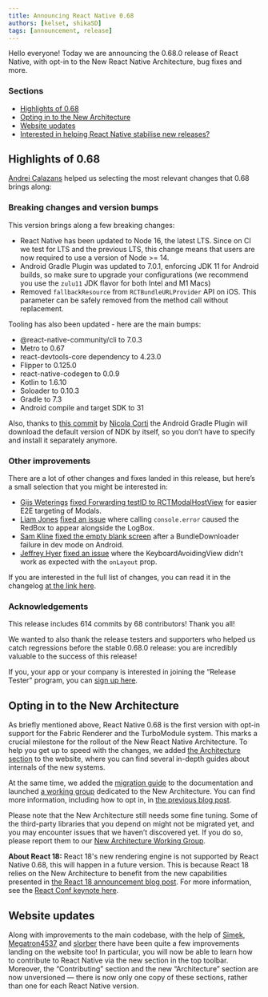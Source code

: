 ```yaml
---
title: Announcing React Native 0.68
authors: [kelset, shikaSD]
tags: [announcement, release]
---
```


Hello everyone! Today we are announcing the 0.68.0 release of React Native, with opt-in to the New React Native Architecture, bug fixes and more.

### Sections

- [Highlights of 0.68](/blog/2022/03/30/version-068#highlights-of-068)
- [Opting in to the New Architecture](/blog/2022/03/30/version-068#opting-in-to-the-new-architecture)
- [Website updates](/blog/2022/03/30/version-068#website-updates)
- [Interested in helping React Native stabilise new releases?](/blog/2022/03/30/version-068#interested-in-helping-react-native-stabilize-new-releases)

<!--truncate-->

## Highlights of 0.68

[Andrei Calazans](https://twitter.com/Andrei_Calazans) helped us selecting the most relevant changes that 0.68 brings along:

### Breaking changes and version bumps

This version brings along a few breaking changes:

- React Native has been updated to Node 16, the latest LTS. Since on CI we test for LTS and the previous LTS, this change means that users are now required to use a version of Node >= 14.
- Android Gradle Plugin was updated to 7.0.1, enforcing JDK 11 for Android builds, so make sure to upgrade your configurations (we recommend you use the `zulu11` JDK flavor for both Intel and M1 Macs)
- Removed `fallbackResource` from `RCTBundleURLProvider` API on iOS. This parameter can be safely removed from the method call without replacement.

Tooling has also been updated - here are the main bumps:

- @react-native-community/cli to 7.0.3
- Metro to 0.67
- react-devtools-core dependency to 4.23.0
- Flipper to 0.125.0
- react-native-codegen to 0.0.9
- Kotlin to 1.6.10
- Soloader to 0.10.3
- Gradle to 7.3
- Android compile and target SDK to 31

Also, thanks to [this commit](https://github.com/facebook/react-native/commit/bd7caa64f5d6ee5ea9484e92c3629c9ce711f73c) by [Nicola Corti](https://github.com/cortinico) the Android Gradle Plugin will download the default version of NDK by itself, so you don’t have to specify and install it separately anymore.

### Other improvements

There are a lot of other changes and fixes landed in this release, but here’s a small selection that you might be interested in:

- [Gijs Weterings](https://github.com/GijsWeterings) [fixed Forwarding testID to RCTModalHostView](https://github.com/facebook/react-native/commit/5050e7eaa17cb417baf7c20eb5c4406cce6790a5) for easier E2E targeting of Modals.
- [Liam Jones](https://github.com/liamjones) [fixed an issue](https://github.com/facebook/react-native/commit/9d2df5b8ae9) where calling `console.error` caused the RedBox to appear alongside the LogBox.
- [Sam Kline](https://github.com/samkline) [fixed the empty blank screen](https://github.com/facebook/react-native/commit/c8d823b9bd9619dfa1f5851af003cc24ba2e8830) after a BundleDownloader failure in dev mode on Android.
- [Jeffrey Hyer](https://github.com/JeffreyHyer) [fixed an issue](https://github.com/facebook/react-native/commit/9c5e177a79c) where the KeyboardAvoidingView didn't work as expected with the `onLayout` prop.

If you are interested in the full list of changes, you can read it in the changelog [at the link here](https://github.com/facebook/react-native/blob/main/CHANGELOG.md#0680).

### Acknowledgements

This release includes 614 commits by 68 contributors! Thank you all!

We wanted to also thank the release testers and supporters who helped us catch regressions before the stable 0.68.0 release: you are incredibly valuable to the success of this release!

If you, your app or your company is interested in joining the “Release Tester” program, you can [sign up here](https://forms.gle/fPuPE1MZRDGWNqpd6).

## Opting in to the New Architecture

As briefly mentioned above, React Native 0.68 is the first version with opt-in support for the Fabric Renderer and the TurboModule system. This marks a crucial milestone for the rollout of the New React Native Architecture. To help you get up to speed with the changes, we added [the Architecture section](/docs/experimental/architecture/overview) to the website, where you can find several in-depth guides about internals of the new systems.

At the same time, we added the [migration guide](/docs/next/new-architecture-intro) to the documentation and launched [a working group](https://github.com/reactwg/react-native-new-architecture) dedicated to the New Architecture. You can find more information, including how to opt in, in [the previous blog post](/blog/2022/03/15/an-update-on-the-new-architecture-rollout).

Please note that the New Architecture still needs some fine tuning. Some of the third-party libraries that you depend on might not be migrated yet, and you may encounter issues that we haven’t discovered yet. If you do so, please report them to our [New Architecture Working Group](https://github.com/reactwg/react-native-new-architecture).

**About React 18:** React 18's new rendering engine is not supported by React Native 0.68, this will happen in a future version. This is because React 18 relies on the New Architecture to benefit from the new capabilities presented in [the React 18 announcement blog post](https://reactjs.org/blog/2022/03/29/react-v18.html). For more information, see the [React Conf keynote here](https://www.youtube.com/watch?v=FZ0cG47msEk&t=1530s).

## Website updates

Along with improvements to the main codebase, with the help of [Simek](https://github.com/Simek), [Megatron4537](https://github.com/Megatron4537) and [slorber](https://github.com/slorber) there have been quite a few improvements landing on the website too! In particular, you will now be able to learn how to contribute to React Native via the new section in the top toolbar.
Moreover, the “Contributing” section and the new “Architecture” section are now unversioned — there is now only one copy of these sections, rather than one for each React Native version.
